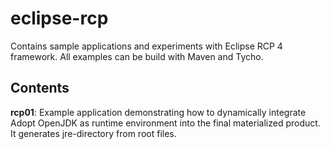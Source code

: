 # eclipse-rcp

Contains sample applications and experiments with Eclipse RCP 4 framework. All examples can be build with Maven and Tycho.

## Contents

**rcp01**: Example application demonstrating how to dynamically integrate Adopt OpenJDK as runtime environment into the final materialized product. It generates jre-directory from root files.